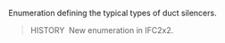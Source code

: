 Enumeration defining the typical types of duct silencers.

> HISTORY&nbsp; New enumeration in IFC2x2.
